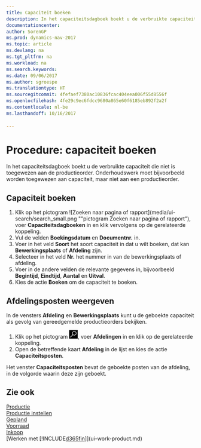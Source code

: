```yaml
---
title: Capaciteit boeken
description: In het capaciteitsdagboek boekt u de verbruikte capaciteit die niet is toegewezen aan de productieorder. Onderhoudswerk moet bijvoorbeeld worden toegewezen aan capaciteit, maar niet aan een productieorder.
documentationcenter: 
author: SorenGP
ms.prod: dynamics-nav-2017
ms.topic: article
ms.devlang: na
ms.tgt_pltfrm: na
ms.workload: na
ms.search.keywords: 
ms.date: 09/06/2017
ms.author: sgroespe
ms.translationtype: HT
ms.sourcegitcommit: 4fefaef7380ac10836fcac404eea006f55d8556f
ms.openlocfilehash: 4fe29c9ec6fdcc9680a865e60f6185eb892f2a2f
ms.contentlocale: nl-be
ms.lasthandoff: 10/16/2017

---
```

# <a name="how-to-post-capacities"></a>Procedure: capaciteit boeken
In het capaciteitsdagboek boekt u de verbruikte capaciteit die niet is toegewezen aan de productieorder. Onderhoudswerk moet bijvoorbeeld worden toegewezen aan capaciteit, maar niet aan een productieorder.  

## <a name="to-post-capacities"></a>Capaciteit boeken  
1.  Klik op het pictogram ![Zoeken naar pagina of rapport](media/ui-search/search_small.png ""pictogram Zoeken naar pagina of rapport"), voer **Capaciteitsdagboeken** in en klik vervolgens op de gerelateerde koppeling.  
2.  Vul de velden **Boekingsdatum** en **Documentnr.** in.  
3.  Voer in het veld **Soort** het soort capaciteit in dat u wilt boeken, dat kan **Bewerkingsplaats** of **Afdeling** zijn.  
4.  Selecteer in het veld **Nr.** het nummer in van de bewerkingsplaats of afdeling.  
5.  Voer in de andere velden de relevante gegevens in, bijvoorbeeld **Begintijd**, **Eindtijd**, **Aantal** en **Uitval**.  
6.  Kies de actie **Boeken** om de capaciteit te boeken.  

## <a name="to-view-work-center-ledger-entries"></a>Afdelingsposten weergeven  
In de vensters **Afdeling** en **Bewerkingsplaats** kunt u de geboekte capaciteit als gevolg van gereedgemelde productieorders bekijken.    
1.  Klik op het pictogram ![Zoeken naar pagina of rapport](media/ui-search/search_small.png "pictogram Zoeken naar pagina of rapport"), voer **Afdelingen** in en klik op de gerelateerde koppeling.  
2.  Open de betreffende kaart **Afdeling** in de lijst en kies de actie **Capaciteitsposten**.  

Het venster **Capaciteitsposten** bevat de geboekte posten van de afdeling, in de volgorde waarin deze zijn geboekt.   

## <a name="see-also"></a>Zie ook  
[Productie](production-manage-manufacturing.md)    
[Productie instellen](production-configure-production-processes.md)  
[Gepland](production-planning.md)      
[Voorraad](inventory-manage-inventory.md)  
[Inkoop](purchasing-manage-purchasing.md)  
[Werken met [!INCLUDE[d365fin](includes/d365fin_md.md)]](ui-work-product.md)

